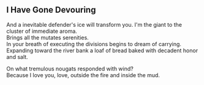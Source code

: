 I Have Gone Devouring
---------------------
And a inevitable defender's ice will transform you. I'm the giant to the cluster of immediate aroma.  
Brings all the mutates serenities.  
In your breath of executing the divisions begins to dream of carrying.  
Expanding toward the river bank a loaf of bread baked with decadent honor and salt.  
  
On what tremulous nougats responded with wind?  
Because I love you, love, outside the fire and inside the mud.  

